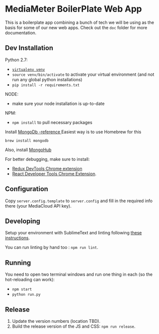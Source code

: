 MediaMeter BoilerPlate Web App
==============================

This is a boilerplate app combining a bunch of tech we will be using as the basis
for some of our new web apps.  Check out the `doc` folder for more documentation.

Dev Installation
----------------

Python 2.7:
 * [`virtualenv venv`](https://virtualenv.pypa.io/en/stable/)
 *  `source venv/bin/activate` to activate your virtual environment (and not run any global python installations)
 * `pip install -r requirements.txt`

NODE: 
 * make sure your node installation is up-to-date

 NPM:
 * `npm install` to pull necessary packages


Install [MongoDb -reference ](https://www.mongodb.com/dr/fastdl.mongodb.org/osx/mongodb-osx-ssl-x86_64-3.2.6.tgz/download) 
Easiest way is to use Homebrew for this

`brew install mongodb`

Also, install [MongoHub](https://github.com/bububa/MongoHub-Mac)

For better debugging, make sure to install:
 * [Redux DevTools Chrome extension](https://chrome.google.com/webstore/detail/redux-devtools/lmhkpmbekcpmknklioeibfkpmmfibljd)
 * [React Developer Tools Chrome Extension](https://chrome.google.com/webstore/detail/react-developer-tools/fmkadmapgofadopljbjfkapdkoienihi).

Configuration
------------- 

Copy `server.config.template` to `server.config` and fill in the required info there (your MediaCloud API key).

Developing
----------

Setup your environment with SublimeText and linting following [these instructions](https://medium.com/planet-arkency/catch-mistakes-before-you-run-you-javascript-code-6e524c36f0c8#.1mela5864).

You can run linting by hand too : `npm run lint`.

Running
-------

You need to open two terminal windows and run one thing in each (so the hot-reloading can work):
 * `npm start`
 * `python run.py`

Release
-------

1. Update the version numbers (location TBD).
2. Build the release version of the JS and CSS: `npm run release`.
